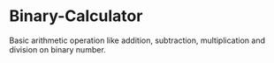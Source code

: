 # Binary-Calculator
Basic arithmetic operation like addition, subtraction, multiplication and division on binary number.
